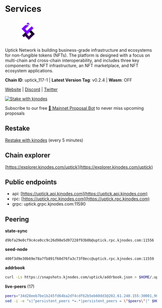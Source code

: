 # Services

<figure><img src="https://raw.githubusercontent.com/kj89/cosmos-images/main/logos/uptick.png" alt=""><figcaption></figcaption></figure>

Uptick Network is building business-grade infrastructure and  ecosystems for non-fungible tokens (NFTs). The platform is  designed with a focus on multi-chain and cross-chain interoperability,  and includes three key components: the NFT infrastructure, an NFT  marketplace, and NFT ecosystem applications.

**Chain ID**: uptick_117-1 | **Latest Version Tag**: v0.2.4 | **Wasm**: OFF

[Website](https://uptick.network) | [Discord](https://discord.gg/UzeHS7fu5H) | [Twitter](https://twitter.com/uptickproject)

[![Stake with kjnodes](https://i.ibb.co/cr44Q8j/button-stake-with-kjnodes.png)](https://restake.app/uptick/uptickvaloper1jqpaf0vgzlxvjx5meq8huweuv2nguqe20seefq)

Subscribe to our free [🤖 Mainnet Proposal Bot](https://t.me/kjnodes_proposal_bot) to never miss upcoming proposals

## Restake

[Restake with kjnodes](https://restake.app/uptick/uptickvaloper1jqpaf0vgzlxvjx5meq8huweuv2nguqe20seefq) (every 5 minutes)
## Chain explorer
[https://explorer.kjnodes.com/uptick](https://explorer.kjnodes.com/uptick)

## Public endpoints

* api: [https://uptick.api.kjnodes.com](https://uptick.api.kjnodes.com)
* rpc: [https://uptick.rpc.kjnodes.com](https://uptick.rpc.kjnodes.com)
* grpc: uptick.grpc.kjnodes.com:11590

## Peering

**state-sync**

```text
d9bfa29e0cf9c4ce0cc9c26d98e5d97228f93b0b@uptick.rpc.kjnodes.com:11556
```

**seed-node**

```text
400f3d9e30b69e78a7fb891f60d76fa3c73f0ecc@uptick.rpc.kjnodes.com:11559
```

**addrbook**
```bash
curl -Ls https://snapshots.kjnodes.com/uptick/addrbook.json > $HOME/.uptickd/config/addrbook.json
```

**live-peers** (17)
```bash
peers="34d28eeb7be1b245fd64ba2df4cdf62b5eb60dd3@202.61.240.155:30001,90c0c03d27e5b4354bffb709d28340f2657ca1c7@138.201.121.185:26679,fa402a4a9e0c23d31672a4f3bc49714f22a0dfa5@85.190.254.15:15656,d9bfa29e0cf9c4ce0cc9c26d98e5d97228f93b0b@65.109.88.38:11556,34d86f3a8dfce7d8b615563c587433c65792f104@185.219.142.221:15656,755c376ec8df0c6fce6d3e28f3d9054de4fe456f@81.30.157.35:17656,f05733da50967e3955e11665b1901d36291dfaee@65.108.195.30:21656,ffd85619e0baed6ad09eec1e9c1651ded8e00b3b@82.165.186.119:26656,024a9c6eb41193e7fc76544572c0a8370e80e953@65.109.92.240:3156,b45ee634889abf61c7212b03dbddb853a8a3bc09@185.48.24.112:15656,e8704845eaa0f3d39fcdc9c4065f3beb344384db@142.132.152.46:27656,ea83a93c2878af90d034138fc5026218fb89d0d2@69.197.19.36:21656,a5408575fc327823f73c153d9f89c932ac30a335@141.94.141.144:28056,f2710fe78495a0645b690dbf9296b5d62bc2a39f@148.113.6.229:20456,038aca614e49ec4e5e3a06c875976a94c478cb09@65.108.195.29:21656,78017b785ef1f781a1f4090f9ecf4adb2b476ab9@217.197.117.53:36656,f97a75fb69d3a5fe893dca7c8d238ccc0bd66a8f@94.23.23.189:6969"
sed -i -e "s|^persistent_peers *=.*|persistent_peers = \"$peers\"|" $HOME/.uptickd/config/config.toml
```

